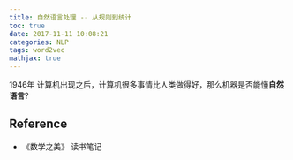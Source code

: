 ```yaml
---
title: 自然语言处理 -- 从规则到统计
toc: true
date: 2017-11-11 10:08:21
categories: NLP
tags: word2vec
mathjax: true
---
```


<script type="text/x-mathjax-config">
  MathJax.Hub.Config({
    extensions: ["tex2jax.js"],
    jax: ["input/TeX"],
    tex2jax: {
      inlineMath: [ ['$','$'], ['\\(','\\)'] ],
      displayMath: [ ['$$','$$']],
      processEscapes: true
    }
  });
</script>
<script type="text/javascript" src="https://cdn.mathjax.org/mathjax/latest/MathJax.js?config=TeX-AMS_HTML,http://myserver.com/MathJax/config/local/local.js">
</script>

1946年 计算机出现之后，计算机很多事情比人类做得好，那么机器是否能懂**自然语言**?

<!-- more -->




## Reference

- 《数学之美》 读书笔记 

[info-1]: /images/nlp/nlp-info-1.jpg
